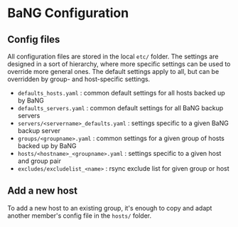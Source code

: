 BaNG Configuration
==================


Config files
------------

All configuration files are stored in the local `etc/` folder. The settings are designed in a sort of hierarchy, where more specific settings can be used to override more general ones. The default settings apply to all, but can be overridden by group- and host-specific settings.

  * `defaults_hosts.yaml`                : common default settings for all hosts backed up by BaNG
  * `defaults_servers.yaml`              : common default settings for all BaNG backup servers
  * `servers/<servername>_defaults.yaml` : settings specific to a given BaNG backup server
  * `groups/<groupname>.yaml`            : common settings for a given group of hosts backed up by BaNG
  * `hosts/<hostname>_<groupname>.yaml`  : settings specific to a given host and group pair
  * `excludes/excludelist_<name>`        : rsync exclude list for given group or host


Add a new host
--------------

To add a new host to an existing group, it's enough to copy and adapt another member's config file in the `hosts/` folder.
